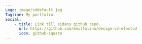 ```yaml
---
Logo: image/sddefault.jpg
Tagline: My portfolio.
Social:
    - title: Link till sidans github repo.
      url: https://github.com/emilfolino/design-v3-efostud
      icon: github-square
---
```

